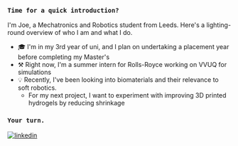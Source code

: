 ### `Time for a quick introduction?`
I'm Joe, a Mechatronics and Robotics student from Leeds. Here's a lighting-round overview of who I am and what I do.


- 🎓 I'm in my 3rd year of uni, and I plan on undertaking a placement year before completing my Master's
- ⚒️ Right now, I'm a summer intern for Rolls-Royce working on VVUQ for simulations
- 💡 Recently, I've been looking into biomaterials and their relevance to soft robotics.
    - For my next project, I want to experiment with improving 3D printed hydrogels by reducing shrinkage



### `Your turn.`

<a href="https://linkedin.com/in/joecalvert" target="_blank">
<img src=https://img.shields.io/badge/linkedin-%231E77B5.svg?&style=for-the-badge&logo=linkedin&logoColor=white alt=linkedin style="margin-bottom: 5px;" />
</a>  

